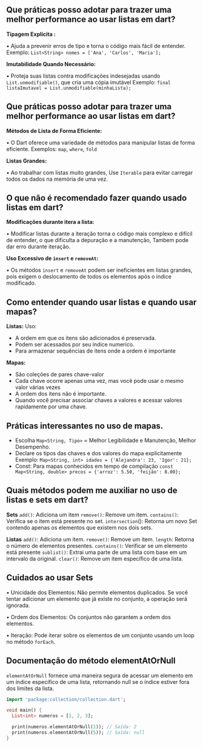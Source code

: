 ## Que práticas posso adotar para trazer uma melhor performance ao usar listas em dart? 

**Tipagem Explícita :**

• Ajuda a prevenir erros de tipo e torna o código mais fácil de entender.
Exemplo: `List<String> nomes = ['Ana', 'Carlos', 'Maria'];`

**Imutabilidade Quando Necessário:**

• Proteja suas listas contra modificações indesejadas usando `List.unmodifiable()`, que cria uma cópia imutável
Exemplo: `final listaImutavel = List.unmodifiable(minhaLista);`

## Que práticas posso adotar para trazer uma melhor performance ao usar listas em dart? 

**Métodos de Lista de Forma Eficiente:**

• O Dart oferece uma variedade de métodos para manipular listas de forma eficiente.
Exemplos: `map`, `where`, `fold`

**Listas Grandes:**

• Ao trabalhar com listas muito grandes, Use `Iterable` para evitar carregar todos os dados na memória de uma vez.


## O que não é recomendado fazer quando usado listas em dart?

**Modificações durante itera a lista:**

• Modificar listas durante a iteração torna o código mais complexo e difícil de entender, o que
dificulta a 
depuração e a manutenção, Tambem pode dar erro durante iteração.

**Uso Excessivo de `insert` e `removeAt`:**

• Os métodos `insert` e `removeAt` podem ser ineficientes em listas grandes, pois exigem o deslocamento de 
todos os elementos após o índice modificado.


## Como entender quando usar listas e quando usar mapas? 

 **Listas:**
Uso:
* A ordem em que os itens são adicionados é preservada.
* Podem ser acessados por seu índice numerico.
* Para armazenar sequências de itens onde a ordem é importante

**Mapas:**
* São coleções de pares chave-valor
* Cada chave ocorre apenas uma vez, mas você pode usar o mesmo valor várias vezes
* A ordem dos itens não é importante.
* Quando você precisar associar chaves a valores e acessar valores rapidamente por uma chave.

## Práticas interessantes no uso de mapas. 

* Escolha `Map<String, Tipo>` = Melhor Legibilidade e Manutenção, Melhor Desempenho. 
* Declare os tipos das chaves e dos valores do mapa explicitamente
Exemplo: `Map<String, int> idades = {'Alejandra': 23, 'Igor': 21};`
* Const: Para mapas conhecidos em tempo de compilação 
`const Map<String, double> precos = {'arroz': 5.50, 'feijão': 8.00};`

## Quais métodos podem me auxiliar no uso de listas e sets em dart? 

**Sets**
`add()`: Adiciona um item
`remove()`: Remove um item.
`contains()`: Verifica se o item está presente no set.
`intersection`(): Retorna um novo Set contendo apenas os elementos que existem nos dois sets.


**Listas**
`add()`: Adiciona um item.
`remove()`: Remove um item.
`length`:  Retorna o número de elementos presentes.
`contains()`: Verificar se um elemento está presente
`sublist()`: Extrai uma parte de uma lista com base em um intervalo da original.
`clear()`: Remove um item específico de uma lista.

## Cuidados ao usar Sets

• Unicidade dos Elementos:
Não permite elementos duplicados. Se você tentar adicionar um elemento que já existe no conjunto, a operação será ignorada.

• Ordem dos Elementos:
Os conjuntos não garantem a ordem dos elementos.

• Iteração:
Pode iterar sobre os elementos de um conjunto usando um loop no método `forEach`.

## Documentação do método elementAtOrNull

`elementAtOrNull` fornece uma maneira segura de acessar um elemento em um índice específico de uma lista, retornando null se o índice 
estiver fora dos limites da lista.

```dart
import 'package:collection/collection.dart';

void main() {
  List<int> numeros = [1, 2, 3];

  print(numeros.elementAtOrNull(1)); // Saída: 2
  print(numeros.elementAtOrNull(5)); // Saída: null
}
